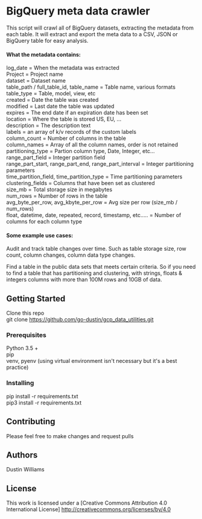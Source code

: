 # BigQuery meta data crawler

This script will crawl all of BigQuery datasets, extracting the metadata from each table. It will extract and export the meta data to a CSV, JSON or BigQuery table for easy analysis. 

#### What the metadata contains:
log_date = When the metadata was extracted  
Project  = Project name  
dataset = Dataset name  
table_path / full_table_id, table_name = Table name, various formats  
table_type = Table, model, view, etc  
created = Date the table was created  
modified = Last date the table was updated  
expires = The end date if an expiration date has been set  
location = Where the table is stored US, EU, ...   
description = The description text  
labels = an array of k/v records of the custom labels   
column_count = Number of columns in the table  
column_names = Array of all the column names, order is not retained  
partitioning_type = Partion column type, Date, Integer, etc...  
range_part_field = Integer partition field  
range_part_start, range_part_end, range_part_interval = Integer partitioning parameters   
time_partition_field, time_partition_type = Time partitioning parameters  
clustering_fields = Columns that have been set as clustered  
size_mb = Total storage size in megabytes  
num_rows = Number of rows in the table  
avg_byte_per_row, avg_kbyte_per_row = Avg size per row (size_mb / num_rows)   
float, datetime, date, repeated, record, timestamp, etc..... = Number of columns for each column type  

#### Some example use cases:
Audit and track table changes over time. Such as table storage size, row count, column changes, column data type changes.   

Find a table in the public data sets that meets certain criteria. So if you need to find a table that has partitioning and clustering, with strings, floats & integers columns with more than 100M rows and 10GB of data.   

## Getting Started

Clone this repo  
git clone https://github.com/go-dustin/gcp_data_utilities.git  

### Prerequisites

Python 3.5 +   
pip  
venv, pyenv (using virtual environment isn't necessary but it's a best practice)

### Installing

pip install -r requirements.txt  
pip3 install -r requirements.txt


## Contributing

Please feel free to make changes and request pulls

## Authors

Dustin Williams 

## License

This work is licensed under a [Creative Commons Attribution 4.0 International License]
http://creativecommons.org/licenses/by/4.0

